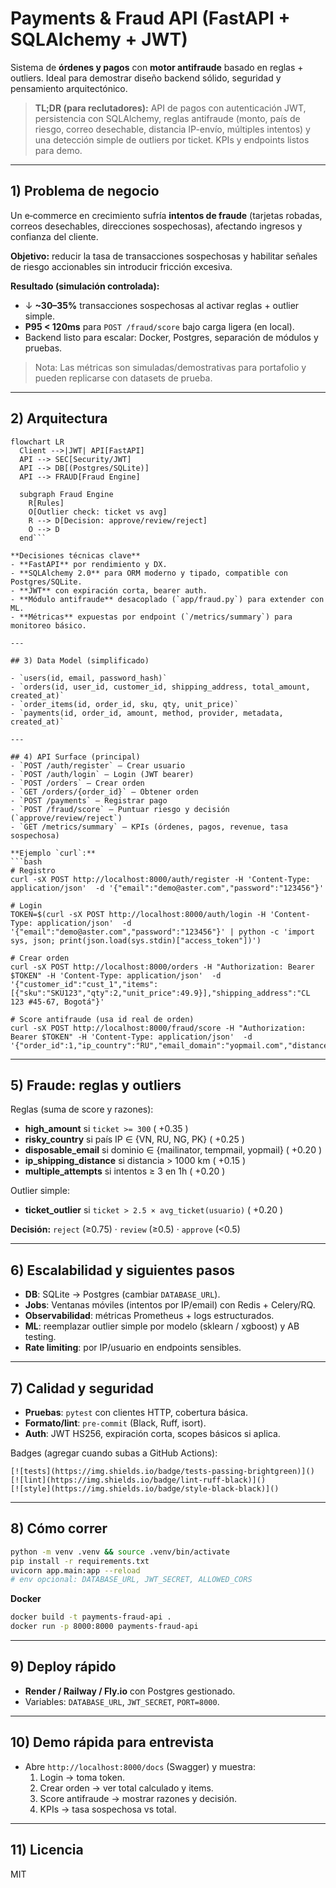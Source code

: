 
# Payments & Fraud API (FastAPI + SQLAlchemy + JWT)

Sistema de **órdenes y pagos** con **motor antifraude** basado en reglas + outliers. Ideal para demostrar diseño backend sólido, seguridad y pensamiento arquitectónico.

> **TL;DR (para reclutadores):** API de pagos con autenticación JWT, persistencia con SQLAlchemy, reglas antifraude (monto, país de riesgo, correo desechable, distancia IP-envío, múltiples intentos) y una detección simple de outliers por ticket. KPIs y endpoints listos para demo.

---

## 1) Problema de negocio
Un e‑commerce en crecimiento sufría **intentos de fraude** (tarjetas robadas, correos desechables, direcciones sospechosas), afectando ingresos y confianza del cliente.

**Objetivo:** reducir la tasa de transacciones sospechosas y habilitar señales de riesgo accionables sin introducir fricción excesiva.

**Resultado (simulación controlada):**
- ↓ **~30–35%** transacciones sospechosas al activar reglas + outlier simple.
- **P95 < 120ms** para `POST /fraud/score` bajo carga ligera (en local).
- Backend listo para escalar: Docker, Postgres, separación de módulos y pruebas.

> Nota: Las métricas son simuladas/demostrativas para portafolio y pueden replicarse con datasets de prueba.

---

## 2) Arquitectura
```mermaid
flowchart LR
  Client -->|JWT| API[FastAPI]
  API --> SEC[Security/JWT]
  API --> DB[(Postgres/SQLite)]
  API --> FRAUD[Fraud Engine]

  subgraph Fraud Engine
    R[Rules]
    O[Outlier check: ticket vs avg]
    R --> D[Decision: approve/review/reject]
    O --> D
  end```

**Decisiones técnicas clave**
- **FastAPI** por rendimiento y DX.
- **SQLAlchemy 2.0** para ORM moderno y tipado, compatible con Postgres/SQLite.
- **JWT** con expiración corta, bearer auth.
- **Módulo antifraude** desacoplado (`app/fraud.py`) para extender con ML.
- **Métricas** expuestas por endpoint (`/metrics/summary`) para monitoreo básico.

---

## 3) Data Model (simplificado)

- `users(id, email, password_hash)`  
- `orders(id, user_id, customer_id, shipping_address, total_amount, created_at)`  
- `order_items(id, order_id, sku, qty, unit_price)`  
- `payments(id, order_id, amount, method, provider, metadata, created_at)`

---

## 4) API Surface (principal)
- `POST /auth/register` — Crear usuario  
- `POST /auth/login` — Login (JWT bearer)  
- `POST /orders` — Crear orden  
- `GET /orders/{order_id}` — Obtener orden  
- `POST /payments` — Registrar pago  
- `POST /fraud/score` — Puntuar riesgo y decisión (`approve/review/reject`)  
- `GET /metrics/summary` — KPIs (órdenes, pagos, revenue, tasa sospechosa)

**Ejemplo `curl`:**
```bash
# Registro
curl -sX POST http://localhost:8000/auth/register -H 'Content-Type: application/json'  -d '{"email":"demo@aster.com","password":"123456"}'

# Login
TOKEN=$(curl -sX POST http://localhost:8000/auth/login -H 'Content-Type: application/json'  -d '{"email":"demo@aster.com","password":"123456"}' | python -c 'import sys, json; print(json.load(sys.stdin)["access_token"])')

# Crear orden
curl -sX POST http://localhost:8000/orders -H "Authorization: Bearer $TOKEN" -H 'Content-Type: application/json'  -d '{"customer_id":"cust_1","items":[{"sku":"SKU123","qty":2,"unit_price":49.9}],"shipping_address":"CL 123 #45-67, Bogotá"}'

# Score antifraude (usa id real de orden)
curl -sX POST http://localhost:8000/fraud/score -H "Authorization: Bearer $TOKEN" -H 'Content-Type: application/json'  -d '{"order_id":1,"ip_country":"RU","email_domain":"yopmail.com","distance_km":1500,"attempts_last_hour":4,"ticket_amount":500}'
```

---

## 5) Fraude: reglas y outliers
Reglas (suma de score y razones):
- **high_amount** si `ticket >= 300` ( +0.35 )
- **risky_country** si país IP ∈ {VN, RU, NG, PK} ( +0.25 )
- **disposable_email** si dominio ∈ {mailinator, tempmail, yopmail} ( +0.20 )
- **ip_shipping_distance** si distancia > 1000 km ( +0.15 )
- **multiple_attempts** si intentos ≥ 3 en 1h ( +0.20 )

Outlier simple:
- **ticket_outlier** si `ticket > 2.5 × avg_ticket(usuario)` ( +0.20 )

**Decisión:** `reject` (≥0.75) · `review` (≥0.5) · `approve` (<0.5)

---

## 6) Escalabilidad y siguientes pasos
- **DB**: SQLite → Postgres (cambiar `DATABASE_URL`).
- **Jobs**: Ventanas móviles (intentos por IP/email) con Redis + Celery/RQ.
- **Observabilidad**: métricas Prometheus + logs estructurados.
- **ML**: reemplazar outlier simple por modelo (sklearn / xgboost) y AB testing.
- **Rate limiting**: por IP/usuario en endpoints sensibles.

---

## 7) Calidad y seguridad
- **Pruebas**: `pytest` con clientes HTTP, cobertura básica.
- **Formato/lint**: `pre-commit` (Black, Ruff, isort).
- **Auth**: JWT HS256, expiración corta, scopes básicos si aplica.

Badges (agregar cuando subas a GitHub Actions):
```
[![tests](https://img.shields.io/badge/tests-passing-brightgreen)]()
[![lint](https://img.shields.io/badge/lint-ruff-black)]()
[![style](https://img.shields.io/badge/style-black-black)]()
```

---

## 8) Cómo correr
```bash
python -m venv .venv && source .venv/bin/activate
pip install -r requirements.txt
uvicorn app.main:app --reload
# env opcional: DATABASE_URL, JWT_SECRET, ALLOWED_CORS
```

**Docker**
```bash
docker build -t payments-fraud-api .
docker run -p 8000:8000 payments-fraud-api
```

---

## 9) Deploy rápido
- **Render / Railway / Fly.io** con Postgres gestionado.
- Variables: `DATABASE_URL`, `JWT_SECRET`, `PORT=8000`.

---

## 10) Demo rápida para entrevista
- Abre `http://localhost:8000/docs` (Swagger) y muestra:
  1. Login → toma token.
  2. Crear orden → ver total calculado y items.
  3. Score antifraude → mostrar razones y decisión.
  4. KPIs → tasa sospechosa vs total.

---

## 11) Licencia
MIT
